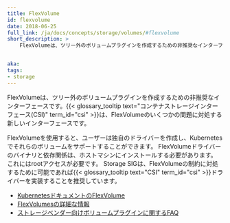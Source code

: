 ```yaml
---
title: FlexVolume
id: flexvolume
date: 2018-06-25
full_link: /ja/docs/concepts/storage/volumes/#flexvolume
short_description: >
    FlexVolumeは、ツリー外のボリュームプラグインを作成するための非推奨なインターフェースです。{{< glossary_tooltip text="コンテナストレージインターフェース(CSI)" term_id="csi" >}}は、FlexVolumeのいくつかの問題に対処する新しいインターフェースです。


aka: 
tags:
- storage 
---
```

 FlexVolumeは、ツリー外のボリュームプラグインを作成するための非推奨なインターフェースです。{{< glossary_tooltip text="コンテナストレージインターフェース(CSI)" term_id="csi" >}}は、FlexVolumeのいくつかの問題に対処する新しいインターフェースです。

<!--more--> 

FlexVolumeを使用すると、ユーザーは独自のドライバーを作成し、Kubernetesでそれらのボリュームをサポートすることができます。
FlexVolumeドライバーのバイナリと依存関係は、ホストマシンにインストールする必要があります。
これにはrootアクセスが必要です。
Storage SIGは、FlexVolumeの制約に対処するために可能であれば{{< glossary_tooltip text="CSI" term_id="csi" >}}ドライバーを実装することを推奨しています。

* [KubernetesドキュメントのFlexVolume](/ja/docs/concepts/storage/volumes/#flexvolume)
* [FlexVolumesの詳細な情報](https://github.com/kubernetes/community/blob/master/contributors/devel/sig-storage/flexvolume.md)
* [ストレージベンダー向けボリュームプラグインに関するFAQ](https://github.com/kubernetes/community/blob/master/sig-storage/volume-plugin-faq.md)
